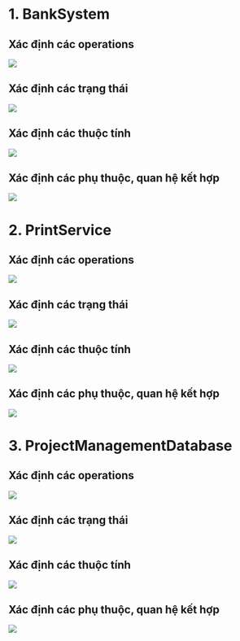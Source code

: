 # 1. BankSystem
## Xác định các operations
![](https://www.planttext.com/api/plantuml/png/Z9B1JeGm48RlF4Mp9qpa1JYOLV6mbyr6ds3e3jXiso7ji0anFfa77ybNi4MKGZZ8XUdCt_xVJ_dw-Dnx1iUzqPc_A2iSUSoa1k_50zZB8rbsf3KwyPQ9yUaSIVJ-14CSv1qCyXNbfHIdgRefHKsa4UoquufEDKCyha86fNrUX_fW6of7arWv0wp89dlViuJZ1TrLILn3LDYHLxm1SIl-up7nWLPdO7ocdfLjZxsfqUKkNPN2imkhBRvVop-u5ldUK6yv3_964_0yg89FRCVtt7qodQO1yL35cRAyJ9_0foPnT0GpdlU3bm186GccB1k2PTXP48nN5ryKTuixACMkz-XtMTgaefW_H510spfiGyWDtJhIIhv7Uux_upS0003__mC0)



## Xác định các trạng thái
![](https://www.planttext.com/api/plantuml/png/N951Ri8m44NtFiM8LOl41RAeK845EoGGcweBAqpG23EEPcmapjP5ZzGhr4xY968t__ydpn_vx-TthS5AY7Tdz4OCuXLDiWB2uYIMrTQ1FCEUAL1oBmkmEgc2Vbg-mHQ39QTmHg661hI8GXx4rwXAV4rywvL2Xqrs0JV-tZfCE-0OwvmrqRbd1uzHONSYNc37jOySK8RLdMlCr_8RLgkFMUbnwlpI42fuvF4vtF7sRiOeSxFc5RIz64v8w2pDyDI-0ktxlo9zwGgQj2mAcbxd93KsqmF5MIDVyZ_z0m00__y30000)
## Xác định các thuộc tính
![](https://www.planttext.com/api/plantuml/png/V5DBRi8m4Dtd51OhAZKNoA82H1Ti42gvmCGPm2As8t-eKDMJTT4ZzGeT1nESD6eMaJplpPldcV7Fr_V2EZ3EooQpPw6OqHOpte2rR0TNVa9-PXyPeozd8BLNhc27HeEBiHeS5cnD_nX0sJRwYhXP5qoe6usn8xfbbpr_IlCx82I7S2_IHLzxdO05fSyi6bk1Ec_KGHi9JcZL-wielWL9VgmpGXtljZaFbRTULcX6cD7UqMaIgmmeVbhMjK5h1rXdS1Mh1NjZR9cMd2AyfNMd2AkqU4Becr0ImG8VDC0zOg7zWzlGc9stew0J4WcGxQtx9HqV5ifKRShZlfESGigxxdskYR9lmyx4N8Nl-u4nub-qg8V3tgEv28xndeorHdDgIs9mtiPbBVgrVUxs8Un9CTuOAfBaHj4BD28u2zmrEX2DdV-dK6dT8AZWDFMey_pnSWesynRjx0zZlCAJn3n_6OoPIDmWMIJU0bKT7kql0000__y30000)

## Xác định các phụ thuộc, quan hệ kết hợp
![](https://www.planttext.com/api/plantuml/png/Z99BReCm48Rtd6AK5PMg7C2BAchPT1D5pGa6CwGMneCy9XAgUh8kUgHUeHW10f9AzS8Qp-l_nlRFr_T10lhGrZQHoZZmB9Gqg2ky43oZgywT1AhX8m7G5aK6vmkxuDbQyaCWhiQp9f4JTZ6GDjZfTzALWjDeFIZ8cIsX6okkv4tPnNOP1JHMqhotNrt9QX29bgyn67QhsizanN8cVpMQjY0PDImct05vXF_f38neJO61thWDnbsERPsJJ_tof422xqz_CKwoCo3MtBgWeBICOVH53GLPlzyEkE2RUyG9ZbZJ93wrrZhsNeEDiRlGWrgljtdK_VvfTRSATgsGx9AbCoRDm_KP1JNa2W5sjtdREJRfXzwAN_0N003__mC0)

# 2. PrintService
## Xác định các operations
![](https://www.planttext.com/api/plantuml/png/b9InJiCm48RtFCMf2s7e2sH0bTe5n53H9t3TKnEIs9RjLAfGduG98HOan4w63dsIF06lmCLDshW9I6I9S_UTx_TlEz_bVc8iqxR8iy2aYG0j3GQAyPIj4UOw4NQ1UfDmN6oDnHoUWW3ekOBfuOL3LfNF2dXy-12nY_EC6NEicqfXjSmor5G4fqVLkJdRyXXv6gfc444RkevW8vFLPSK3AgbjgDqhWkDdd-LCSCnS__1HBczd4T2GkAMK6JBXq5rmgRLPeoVK-UAoTt8PhYGlSXJKUjQCQD8ssnLGhy75KIyiiuK92JIM8kjXdVNi_v1Ak2VpNEfhfyu3VTsYmjzyynAxWPrMSLM-WTLL-ThHrJhYwMeDwukpMuL3bj1vSGPtCltb3vqcrFqccUJC9b8CUp1iZfjiUAVxhjmdXtS1QVMrjx1EglAJ0JyPvPZBMp0Ut_YdBO9HOT2CpdIREQ7rRXF6DJBxDqaD2CoPe8lR1UiPQkYqIKGfBJaQltKZqCSeJimkcA1OrR-87m000F__0m00)
## Xác định các trạng thái
![](https://www.planttext.com/api/plantuml/png/N98zJWGn38NxdCBQQXTfHJy5MecVWcfPa2WGHSWO536Jx3e94cUZu4XSWJY9PmQwFBzlRBzCVhw-To5gYcaSL7Yt3iW7L4zdpx3TNi2Zjj6wDwKo4n5MJSEh9xZo9eteuWfqcC36YGS7D6W_i2-G2A7k4YRiIxCzsTQf5WNPapSO0i_yCs-kpsJka7Mpgn3pqe_70MFROr9YNnDvAbOvAIKv-GvaQ-Y0wb4sMM_KP3BPydHmuaFPuTQ_PAePp2m2TL1kVgvaSc5NkkPW5bt_u4i1gP3DOcvAbC4Z6_V9S9__N8adp8ssGoBCJ2qlVdZ96kbplO5pCDeP76gIUH3J-PailcMrorloK_e5003__mC0)
## Xác định các thuộc tính
![](https://www.planttext.com/api/plantuml/png/X5InZjD04Etz5QDh24L-m0KwwTnmEgH0xWSscvMpUBrhlEj8KNG5eg2WeQSXGWW98T5S5GjTuViHVm6_mEp6TknuSxYnFVDcTjwRsVbRFbngGt9Jf2BG2PUGAys2ZD24n0ncEPTcpl8rfso-qOQbi0q2mESPtDJbbmmYHOkKIGDJU5NTWwdtty1KNpa8NfSV2w3r_eS4BbqG5KJhOyZM6UqpXMLZV1c5Y3OzZzbaB0Hji9IuPwPA6iIFF00nCr6NRV9ycC-vRp6bTVX2hmvvJzntGzPEbskrm3fU5qXPWgZ-0AtkPGnhIvmEANVuFkMtQZ5cYyqmXVRmDJnbw4op429Ys2t-3Wk_jkcyTESkfvUmwxtrh1LVzkoKICh4mE6JWENzlgVLRkFXZQ0-xUnW6rCNYXB3bVIGFwEAOpThytcvtpH9pxNx2MrSePDsCCDkRlydIdDViEoeBZ_H5Qphyhj7bnQtFUr7Eot-irllg5jTs76m4BvGIZ0Y--WLeqcZcfU-ZvIz5haImdNyyJFE-Fi2aXM-FqXuLrGxC7drIwuyF7kXsrDvPsJZofbapGVoQxx6G-aYth1CuSZcxXN2uVVS0Blpp-lH4RsgTXGtLlLJGbBl7mp4IEmtmHjjxLO51nmfCNqnR6K85vG8eI-Ey6uQMgnT0uXBYSGD-oGIJx09LPeMakCO3z1k-o2oswO8pN95cTO3N5Fc48PsnDm5bqmkxUR_1m00__y30000)
## Xác định các phụ thuộc, quan hệ kết hợp
![](https://www.planttext.com/api/plantuml/png/Z5GxJiGm4ErpYX4DeTa3f40hiGrK2ti2hpDaetNio9-L8aJD6H0L1JK7I471IN82hi1iugoIZODmaJWpR-QzyOppKtyjZMNQka94PfzBqCfWL3A-Pnd2MkVIRb0VSeuRjpMLiLZ0KmIqk636T8WR9QrMGg3slcwLHz-QLNo7V1-NVfD0RxfAuA3oz3pY0KkbRQpRLmBTvn3x79qBy197x6rPhVTERUDKSLUWf7mhlwEClNSGrGfhxQWtbbbdOW8QIvPiXZnKDUhRLGAq6JY4uipcIexIdRGIKy3H9WkB3nz73nX9wkEdccnLOe2MKqDRljd2VGl7bNlZb0QBKgWASUfXXN97ebIvhS2XPcPndhyRYX5xDo-14dCh_bjZjpAKg8a-NKqra8fBk7TCmgwfNw2avmVOdMlgLmvPtjIV3FZtEmVHr6zbT7uz5elhySGcSE4CcejeP3t1A8GG1PDq6qEWKxi9zQXqmQm19bEQ6yNHp2JkUpU8eNStQrHf8CGVzzy1lhoXf1P16fOeq-CVvXS00F__0m00)
# 3. ProjectManagementDatabase

## Xác định các operations
![](https://www.planttext.com/api/plantuml/png/Z991JiD034NtSufHLub4Bv05gcYNK25o0YUnWc7YLBO7910dOy6Hk0B9q0PIMedPsNx_VzcQp_UFbHg8nIuuVIJsqYkwEe2glvN-0Mkx0OOMEsJRW445YlxL-VHQjFKzI8lRs5KecjL2Xa9G-DA4kCqBFm7NfBRN4PCH17h1B7TlRf-tkPgPdKpvHyJaDsjFRj0qMNsO_DBc9uIJYF4vstsVOmiT7h8l_1E4E9N9ulpLbilBFpiMVb5327gqPBvmn-IeNlVCWpVrF0gZefxcIWDBsSbVSAW6ygSxCdUeCLY9YH6qA7p6RNx7WQuYXMQ0vuCPce9xDg3HTONSZ3_i2m00__y30000)
## Xác định các trạng thái
![](https://www.planttext.com/api/plantuml/png/T971JiCm44Jl_WeVeL9_W0Eg13qW8TGsnug3IQR1md6YtRNKV1i7Fgc_q7NJeBI5wyoRdP5z-FvPi3YIr0J3NpvQQXbcEtkty_cZVQa2x8CjUXOqbk2gtfoqRAu8dICVwtK2zOhLaATFHpNUKlC1uhkIl82ykpTNR8ulzoYJJEB5-jNg5cr2b7FP5JJKjYMOLTk0Kn3MwE1oAhEpI-6lt9AefLzsvtn0PMwFPNG3IHGl6fwTEDiDjEPkYCbhZHATc7zBnZtJougComRxugpeRjKAQJkpGApodnq1003__mC0)
## Xác định các thuộc tính
![](https://www.planttext.com/api/plantuml/png/X5D1JiCm4Bpx5QjUQ0_zG8IgYlPOAg0lSDrLOfeunLvN8CH342U4k20XxkJGGr-I5_05dBHncj2AdEBnp7XsdFnacw4XhiacCJDBgK2d1jaPZBQl0k8yUrc1YBQVAeArMqYWoERPim0gC2PYRWnSwVGM1LronKDCKD6O4vzpW_38m3rz45eIQia3c96MAgpWYEiGfpQPI4C1Z0wNx8djxSSNVcEEsdZJEulwOKQSoZDRrXgDZMc63h-fNclBnabroWer0HGRvvusE2BrijLk_2bFi1LYpMDROywYqUigohDt89rdRvLtgfHpagdQcuDh3js0Vifkhx3RB-fG7l8wl4TX2Q-BZhfbKrMEtj56FEGTGgITe2lIs2RgG7yuq4HkFnGiy-yDGIZpx8k3y3Eoqvz6lp_uSxC1TAn1q_b7rhmz9qfAdjEr3KjsNQgZxleyGQrhz4bgg23KBJc2Hh9QdJgrdN5kPRnmvEP6WrhcInLnMRYo8Qf5yLl-0W00__y30000)
## Xác định các phụ thuộc, quan hệ kết hợp
![](https://www.planttext.com/api/plantuml/png/b9CxJWCn48Pxdy9AmqOYEK2AA8AK8G9oWebtj9XulS4Uyn3Y95IqDFIaI96Jv0HS0JiFhpSa1LjOwvd__-mPsp-BvS0I67AbOdOcDJULHIOKMCklJNMFWgv0Gu4bQXe2mHGiybV6Dr-1T7a7fi2nAwTeR2QC93GIUdn2HkgYtUDHC9AMs1lRmOSN3UTHv7zuZN2aGPvdOfz9lEqZncZI-9JDjxMFeSJzskVy4PIBqnHHQUt5ijAH8Gm2uOJy43gNjODjDwcDCHHz-8p24TuuD2_PGnYJqc_HEaKJJ0Wnb3PmQyX4fLof4__s9vZF-4YkFZMVhR-Nn0kvNdm15wiFmTLwyJvdfu--q-d_ERiURmbGohROOQRRxQVTyK9dyOIkRaRWRVhdbNKqQEfolSOWEQEFqC8Uc_V1gwTEgjoBcuc6TBDmfGbae0vGv-5P_0800F__0m00)

